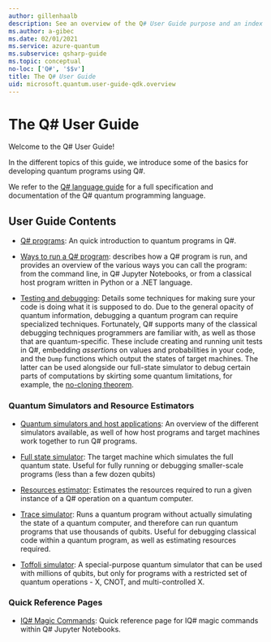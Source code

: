 ```yaml
---
author: gillenhaalb
description: See an overview of the Q# User Guide purpose and an index of its contents.
ms.author: a-gibec
ms.date: 02/01/2021
ms.service: azure-quantum
ms.subservice: qsharp-guide
ms.topic: conceptual
no-loc: ['Q#', '$$v']
title: The Q# User Guide
uid: microsoft.quantum.user-guide-qdk.overview
---
```


# The Q# User Guide

Welcome to the Q# User Guide! 

In the different topics of this guide, we introduce some of the basics for developing quantum programs using Q#.

We refer to the [Q# language guide](xref:microsoft.quantum.qsharp.overview) for a full specification and documentation of the Q# quantum programming language. 

## User Guide Contents

- [Q# programs](xref:microsoft.quantum.user-guide-qdk.overview.programs): An quick introduction to quantum programs in Q#. 

- [Ways to run a Q# program](xref:microsoft.quantum.user-guide-qdk.overview.host-programs): describes how a Q# program is run, and provides an overview of the various ways you can call the program: from the command line, in Q# Jupyter Notebooks, or from a classical host program written in Python or a .NET language.

- [Testing and debugging](xref:microsoft.quantum.user-guide-qdk.overview.testingdebugging): Details some techniques for making sure your code is doing what it is supposed to do. 
    Due to the general opacity of quantum information, debugging a quantum program can require specialized techniques. 
    Fortunately, Q# supports many of the classical debugging techniques programmers are familiar with, as well as those that are quantum-specific. These include creating and running unit tests in Q#, embedding *assertions* on values and probabilities in your code, and the `Dump` functions which output the states of target machines. 
    The latter can be used alongside our full-state simulator to debug certain parts of computations by skirting some quantum limitations, for example, the [no-cloning theorem](xref:microsoft.quantum.concepts.pauli).

### Quantum Simulators and Resource Estimators

- [Quantum simulators and host applications](xref:microsoft.quantum.machines.overview): An overview of the different simulators available, as well of how host programs and target machines work together to run Q# programs.

- [Full state simulator](xref:microsoft.quantum.machines.overview.full-state-simulator): The target machine which simulates the full quantum state. Useful for fully running or debugging smaller-scale programs (less than a few dozen qubits)

- [Resources estimator](xref:microsoft.quantum.machines.overview.resources-estimator): Estimates the resources required to run a given instance of a Q# operation on a quantum computer.

- [Trace simulator](xref:microsoft.quantum.machines.overview.qc-trace-simulator.intro): Runs a quantum program without actually simulating the state of a quantum computer, and therefore can run quantum programs that use thousands of qubits. Useful for debugging classical code within a quantum program, as well as estimating resources required.

- [Toffoli simulator](xref:microsoft.quantum.machines.overview.toffoli-simulator): A special-purpose quantum simulator that can be used with millions of qubits, but only for programs with a restricted set of quantum operations - X, CNOT, and multi-controlled X.

### Quick Reference Pages

- [IQ# Magic Commands](xref:microsoft.quantum.user-guide-qdk.overview.quickref.iqsharp): Quick reference page for IQ# magic commands within Q# Jupyter Notebooks.